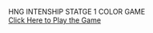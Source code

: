 HNG INTENSHIP STATGE 1 COLOR GAME <br/>
<img scr='./Game Screenshot.png'> <br/>
<a href='https://hollar14.github.io/Hng_intenship_stage1_color_game/'>Click Here to Play the Game </a>
